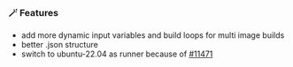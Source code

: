 ### 🪄 Features
* add more dynamic input variables and build loops for multi image builds
* better .json structure
* switch to ubuntu-22.04 as runner because of [#11471](https://github.com/actions/runner-images/issues/11471)